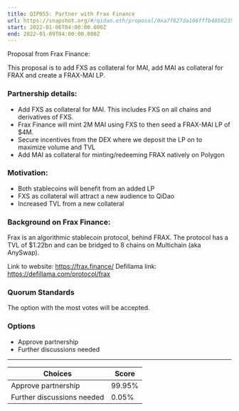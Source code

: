 ```yaml
---
title: QIP055: Partner with Frax Finance
url: https://snapshot.org/#/qidao.eth/proposal/0xa7f827da106fffb48b82352fb89cd8d284b3783dd527709ef8434d34ad024f02
start: 2022-01-06T04:00:00.000Z
end: 2022-01-09T04:00:00.000Z
---
```

Proposal from Frax Finance:

This proposal is to add FXS as collateral for MAI, add MAI as collateral for FRAX and create a FRAX-MAI LP.

### Partnership details:

* Add FXS as collateral for MAI. This includes FXS on all chains and derivatives of FXS.
* Frax Finance will mint 2M MAI using FXS to then seed a FRAX-MAI LP of $4M.
* Secure incentives from the DEX where we deposit the LP on to maximize volume and TVL
* Add MAI as collateral for minting/redeeming FRAX natively on Polygon

### Motivation:

* Both stablecoins will benefit from an added LP
* FXS as collateral will attract a new audience to QiDao
* Increased TVL from a new collateral

### Background on Frax Finance:

Frax is an algorithmic stablecoin protocol, behind FRAX. The protocol has a TVL of $1.22bn and can be bridged to 8 chains on Multichain (aka AnySwap).

Link to website: https://frax.finance/
Defillama link: https://defillama.com/protocol/frax 

### Quorum Standards

The option with the most votes will be accepted.

### Options

* Approve partnership
* Further discussions needed

---
| Choices | Score |
| --- | --- |
| Approve partnership | 99.95% |
| Further discussions needed | 0.05% |

